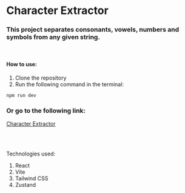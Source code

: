 # Character Extractor

### This project separates consonants, vowels, numbers and symbols from any given string.

<br/>

#### How to use:

1. Clone the repository
2. Run the following command in the terminal:

```
npm run dev
```

### Or go to the following link:

[Character Extractor](https://character-extractor.vercel.app/)

<br/>
<br/>

Technologies used:

1) React
2) Vite
3) Tailwind CSS
4) Zustand
